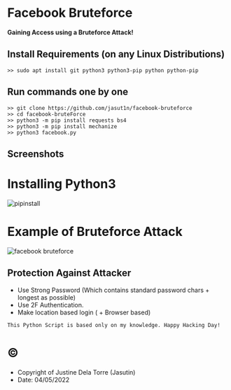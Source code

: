 # Facebook Bruteforce

**Gaining Access using a Bruteforce Attack!** 

## Install Requirements (on any Linux Distributions)
```
>> sudo apt install git python3 python3-pip python python-pip
```

## Run commands one by one
```
>> git clone https://github.com/jasut1n/facebook-bruteforce
>> cd facebook-bruteForce
>> python3 -m pip install requests bs4
>> python3 -m pip install mechanize
>> python3 facebook.py
```

## Screenshots

# Installing Python3
![pipinstall](https://user-images.githubusercontent.com/97047918/161685411-3017743b-af5c-40a6-86f0-3df019217332.png)

# Example of Bruteforce Attack
![facebook bruteforce](https://user-images.githubusercontent.com/97047918/161685438-c5ccb9be-581d-4cf1-a9b9-3c1f2d07662a.png)

## Protection Against Attacker
* Use Strong Password (Which contains standard password chars + longest as possible)
* Use 2F Authentication.
* Make location based login ( + Browser based)

~~~
This Python Script is based only on my knowledge. Happy Hacking Day!
~~~

# ©

* Copyright of Justine Dela Torre (Jasutin)
* Date: 04/05/2022
